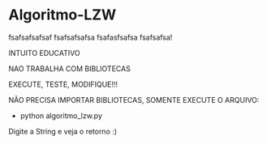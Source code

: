 # Algoritmo-LZW
fsafsafsafsaf fsafsafsafsa fsafasfsafsa fsafsafsa!

INTUITO EDUCATIVO

NAO TRABALHA COM BIBLIOTECAS

EXECUTE, TESTE, MODIFIQUE!!!


NÃO PRECISA IMPORTAR BIBLIOTECAS, SOMENTE EXECUTE O ARQUIVO:

- python algoritmo_lzw.py


Digite a String e veja o retorno :)
